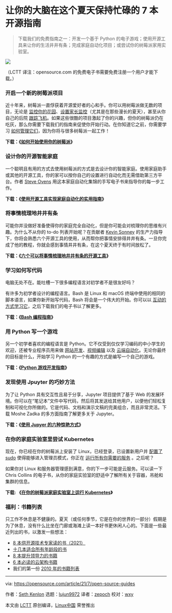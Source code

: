 [#]: subject: "7 guides about open source to keep your brain busy this summer"
[#]: via: "https://opensource.com/article/21/7/open-source-guides"
[#]: author: "Seth Kenlon https://opensource.com/users/seth"
[#]: collector: "lujun9972"
[#]: translator: "zepoch"
[#]: reviewer: "wxy"
[#]: publisher: " "
[#]: url: " "

让你的大脑在这个夏天保持忙碌的 7 本开源指南
======

> 下载我们的免费指南之一：开发一个基于 Python 的电子游戏；使用开源工具来让你的生活井井有条；完成家庭自动化项目；或尝试你的树莓派家用实验室。

![](https://img.linux.net.cn/data/attachment/album/202107/12/225953hynu3qud32s1jn1z.jpg)

（LCTT 译注：opensource.com 的免费电子书需要免费注册一个用户才能下载。）

### 开启一个新的树莓派项目

近十年来，树莓派一直俘获着开源爱好者的心和手。你可以用树莓派做无数的项目，无论是 [监控你的花园][2]、[设置家长监控][3]（尤其是在那些漫长的夏天），甚至从你自己的后院 [跟踪飞机][4]。如果这些很酷的项目激起了你的兴趣，但你的树莓派仍在吃灰，那么你需要下载我们的指南来促使你开始行动。在你知道它之前，你需要学习 [如何管理它们][5]，因为你将与很多树莓派一起工作！

**下载：《[如何开始使用你的树莓派][6]》**

### 设计你的开源智能家庭

一个聪明且有用的方式去使用树莓派的方式是去设计你的智能家庭。使用家庭助手或其他的开源工具，你的家可以按你自己的设置进行自动化而无需借助第三方平台。作者 [Steve Ovens][7] 用这本家庭自动化集锦的手写电子书来指导你的每一步工作。

**下载：《[使用开源工具实现家庭自动化的实用指南][7]》**

### 将事情梳理地井井有条

可能你并没做好准备使得你的家庭完全自动化，但是你可能会对梳理你的思维有兴趣。为什么不从你的 to-do 列表开始呢？在贡献者 [Kevin Sonney][8] 的生产力指导下，你将会熟悉六个开源工具的使用，从而帮你把事情安排得井井有条。一旦你完成了他的教程，你就会感到事情井井有条，在这个夏天终于有时间放松了。

**下载：《[六个可以将事情梳理地井井有条的开源工具][9]》**

### 学习如何写代码

电脑无处不在。能吐槽一下很多编程语言对初学者不是很友好吗？

有许多为初学者设计的编程语言。Bash 是 Linux 和 macOS 终端中使用的相同的脚本语言，如果你新开始写代码，Bash 将会是一个伟大的开始。你可以以 [互动的方式学习它][10]，之后下载我们的电子书以了解更多。

**下载：《[Bash 编程指南][11]》**

### 用 Python 写一个游戏

另一个初学者喜欢的编程语言是 Python。它不仅受到仅仅学习编码的中小学生的欢迎，还被专业程序员用来做 [网站开发][12]、[视频编辑][13] 以及 [云端自动化][14]。无论你最终的目标是什么，开始学习 Python 的一个有趣的方式是编写一个自己的游戏。

**下载：《[Python 游戏开发指南][15]》**

### 发现使用 Jpuyter 的巧妙方法

为了让 Python 具有交互性且易于分享，Jupyter 项目提供了基于 Web 的发展环境。你可以在“笔记本”文件中写代码，然后将其发送给其他用户，以便他们轻松复制和可视化你所做的。它是代码、文档和演示文稿的完美组合，而且非常灵活。下载 Moshe Zadka 的多方面指南了解更多关于 Jupyter。

**下载：《[使用 Jupyer 的六种惊艳方式][16]》**

### 在你的家庭实验室里尝试 Kubernetes

现在，你已经在你的树莓派上安装了 Linux，已经登录，已设置新用户并 [配置了 sudo][17] 使得能够进入管理员模式，你正在 [运行所有你需要的服务][18] 。之后呢？

如果你对 Linux 和服务器管理感到满意，你的下一步可能是云服务。可以读一下 Chris Collins 的电子书，从你的家庭实验室的舒适中了解所有关于容器，吊舱和集群的信息。

**下载: 《[在你的树莓派家庭实验室上运行 Kubernetes][19]》**

### 福利：书籍列表

只工作不休息是不健康的。夏天（或任何季节，它是在你的世界的一部分）假期是为了休息，没有什么比坐在门廊或海滩上读一本好书更休闲人心的。下面是一些最近列出的书，以激发一些想法：

  * [8 本供开源技术专家读的书（2021）][20]
  * [十几本适合所有年龄段的书][21]
  * [8 本提升领导力的书籍][22]
  * [6 本必读的云架构书籍][23]
  * 我们的第一份 [2010 年的书籍列表][24]

--------------------------------------------------------------------------------

via: https://opensource.com/article/21/7/open-source-guides

作者：[Seth Kenlon][a]
选题：[lujun9972][b]
译者：[zepoch](https://github.com/zepoch)
校对：[wxy](https://github.com/wxy)

本文由 [LCTT](https://github.com/LCTT/TranslateProject) 原创编译，[Linux中国](https://linux.cn/) 荣誉推出

[a]: https://opensource.com/users/seth
[b]: https://github.com/lujun9972
[1]: https://opensource.com/sites/default/files/styles/image-full-size/public/lead-images/chen-mizrach-unsplash.jpg?itok=S_wIO5e8 "One chair on a sandy beach"
[2]: https://opensource.com/article/21/5/monitor-greenhouse-open-source
[3]: https://opensource.com/article/21/3/raspberry-pi-parental-control
[4]: https://opensource.com/article/21/3/tracking-flights-raspberry-pi
[5]: https://opensource.com/article/21/5/raspberry-pi-cockpit
[6]: https://opensource.com/downloads/raspberry-pi-guide
[7]: https://opensource.com/downloads/home-automation-ebook
[8]: https://opensource.com/users/ksonney
[9]: https://opensource.com/downloads/organization-tools
[10]: https://opensource.com/article/19/10/learn-bash-command-line-games#bashcrawl
[11]: https://opensource.com/downloads/bash-programming-guide
[12]: https://opensource.com/article/18/4/flask
[13]: https://opensource.com/article/21/2/linux-python-video
[14]: https://opensource.com/article/19/2/quickstart-guide-ansible
[15]: https://opensource.com/downloads/python-gaming-ebook
[16]: https://opensource.com/downloads/jupyter-guide
[17]: https://opensource.com/article/19/10/know-about-sudo
[18]: https://opensource.com/article/20/5/systemd-units
[19]: https://opensource.com/downloads/kubernetes-raspberry-pi
[20]: https://opensource.com/article/21/6/2021-opensourcecom-summer-reading-list
[21]: https://opensource.com/article/20/6/summer-reading-list
[22]: https://enterprisersproject.com/article/2021/5/8-leadership-books-self-improvement
[23]: https://www.redhat.com/architect/books-cloud-architects
[24]: https://opensource.com/life/10/8/open-books-opensourcecom-summer-reading-list
